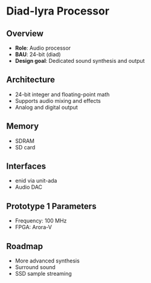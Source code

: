 # Diad-lyra Processor

## Overview

- **Role**: Audio processor
- **BAU**: 24-bit (diad)
- **Design goal**: Dedicated sound synthesis and output

## Architecture

- 24-bit integer and floating-point math
- Supports audio mixing and effects
- Analog and digital output

## Memory

- SDRAM
- SD card

## Interfaces

- enid via unit-ada
- Audio DAC

## Prototype 1 Parameters

- Frequency: 100 MHz
- FPGA: Arora-V

## Roadmap

- More advanced synthesis
- Surround sound
- SSD sample streaming
